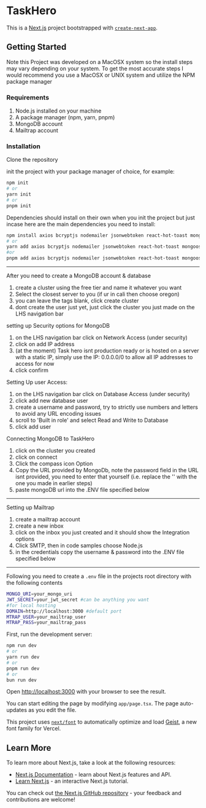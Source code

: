 # TaskHero

This is a [Next.js](https://nextjs.org) project bootstrapped with [`create-next-app`](https://nextjs.org/docs/app/api-reference/cli/create-next-app).

## Getting Started
Note this Project was developed on a MacOSX system so the install steps may vary
depending on your system. To get the most accurate steps I would recommend you
use a MacOSX or UNIX system and utilize the NPM package manager

### Requirements
1. Node.js installed on your machine
2. A package manager (npm, yarn, pnpm)
3. MongoDB account
4. Mailtrap account

### Installation
Clone the repository

init the project with your package manager of choice, for
example:

```bash
npm init
# or
yarn init
# or 
pnpm init
```

Dependencies should install on their own when you init the project but just
incase here are the main dependencies you need to install:
```bash
npm install axios bcryptjs nodemailer jsonwebtoken react-hot-toast mongoose
# or 
yarn add axios bcryptjs nodemailer jsonwebtoken react-hot-toast mongoose
#or 
pnpm add axios bcryptjs nodemailer jsonwebtoken react-hot-toast mongoose
```

---

After you need to create a MongoDB account & database
1. create a cluster using the free tier and name it whatever you want
2. Select the closest server to you (if ur in cali then choose oregon)
3. you can leave the tags blank, click create cluster
4. dont create the user just yet, just click the cluster you just made on the
   LHS navigation bar

setting up Security options for MongoDB
1. on the LHS navigation bar click on Network Access (under security)
2. click on add IP address
3. (at the moment) Task hero isnt production ready or is hosted on a server with
   a static IP, simply use the IP: 0.0.0.0/0 to allow all IP addresses to access
   for now
4. click confirm

Setting Up user Access:
1. on the LHS navigation bar click on Database Access (under security)
2. click add new database user
3. create a username and password, try to strictly use numbers and letters to
   avoid any URL encoding issues
4. scroll to 'Built in role' and select Read and Write to Database
5. click add user

Connecting MongoDB to TaskHero
1. click on the cluster you created
2. click on connect
3. Click the compass icon Option
4. Copy the URL provided by MongoDb, note the password field in the URL isnt
   provided, you need to enter that yourself (i.e. replace the '<password>' with the one you made in earlier steps)
5. paste mongoDB url into the .ENV file specified below

---
Setting up Mailtrap
1. create a mailtrap account
2. create a new inbox
2. click on the inbox you just created and it should show the Integration
   options
3. Click SMTP, then in code samples choose Node.js
4. in the credentials copy the username & password into the .ENV file specified
   below
---
Following you need to create a `.env` file in the projects root directory with
the following contents

```bash
MONGO_URI=your_mongo_uri
JWT_SECRET=your_jwt_secret #can be anything you want
#for local hosting
DOMAIN=http://localhost:3000 #default port
MTRAP_USER=your_mailtrap_user
MTRAP_PASS=your_mailtrap_pass
```

First, run the development server:

```bash
npm run dev
# or
yarn run dev
# or
pnpm run dev
# or
bun run dev
```

Open [http://localhost:3000](http://localhost:3000) with your browser to see the result.

You can start editing the page by modifying `app/page.tsx`. The page auto-updates as you edit the file.

This project uses [`next/font`](https://nextjs.org/docs/app/building-your-application/optimizing/fonts) to automatically optimize and load [Geist](https://vercel.com/font), a new font family for Vercel.

## Learn More

To learn more about Next.js, take a look at the following resources:

- [Next.js Documentation](https://nextjs.org/docs) - learn about Next.js features and API.
- [Learn Next.js](https://nextjs.org/learn) - an interactive Next.js tutorial.

You can check out [the Next.js GitHub repository](https://github.com/vercel/next.js) - your feedback and contributions are welcome!

